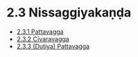 # 2.3 Nissaggiyakaṇḍa

* [2.3.1 Pattavagga](2.3/2.3.1.md)
* [2.3.2 Cīvaravagga](2.3/2.3.2.md)
* [2.3.3 (Dutiya) Pattavagga](2.3/2.3.3.md)

